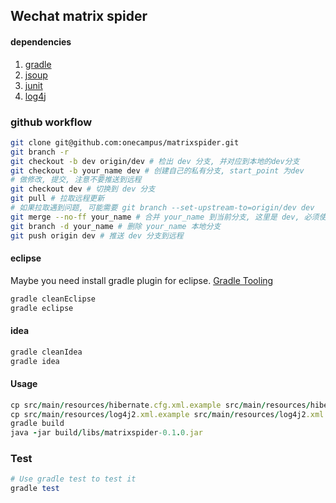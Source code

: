 ## Wechat matrix spider

#### dependencies

1. [gradle](http://www.gradle.org/)
2. [jsoup](http://jsoup.org/)
3. [junit](http://junit.org/)
4. [log4j](http://logging.apache.org/log4j/2.x/index.html)

### github workflow

```bash
git clone git@github.com:onecampus/matrixspider.git
git branch -r
git checkout -b dev origin/dev # 检出 dev 分支, 并对应到本地的dev分支
git checkout -b your_name dev # 创建自己的私有分支, start_point 为dev
# 做修改, 提交, 注意不要推送到远程
git checkout dev # 切换到 dev 分支
git pull # 拉取远程更新
# 如果拉取遇到问题, 可能需要 git branch --set-upstream-to=origin/dev dev
git merge --no-ff your_name # 合并 your_name 到当前分支, 这里是 dev, 必须使用 --no-ff
git branch -d your_name # 删除 your_name 本地分支
git push origin dev # 推送 dev 分支到远程
```

#### eclipse
Maybe you need install gradle plugin for eclipse. [Gradle Tooling](https://github.com/spring-projects/eclipse-integration-gradle#installing-gradle-tooling-from-update-site)

```ruby
gradle cleanEclipse
gradle eclipse
```

#### idea

```ruby
gradle cleanIdea
gradle idea
```

#### Usage

```ruby
cp src/main/resources/hibernate.cfg.xml.example src/main/resources/hibernate.cfg.xml
cp src/main/resources/log4j2.xml.example src/main/resources/log4j2.xml
gradle build
java -jar build/libs/matrixspider-0.1.0.jar
```

### Test

```ruby
# Use gradle test to test it
gradle test
```
